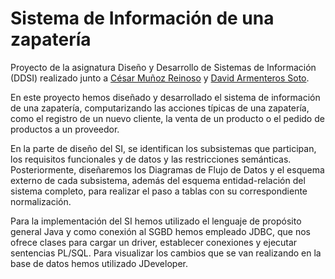 # Sistema de Información de una zapatería
Proyecto de la asignatura Diseño y Desarrollo de Sistemas de Información (DDSI) realizado junto a [César Muñoz Reinoso] y [David Armenteros Soto].

En este proyecto hemos diseñado y desarrollado el sistema de información de una zapatería, computarizando las acciones típicas de una zapatería, como el registro de un nuevo cliente, la venta de un producto o el pedido de productos a un proveedor.

En la parte de diseño del SI, se identifican los subsistemas que participan, los requisitos funcionales y de datos y las restricciones semánticas. Posteriormente, diseñaremos los Diagramas de Flujo de Datos y el esquema externo de cada subsistema, además del esquema entidad-relación del sistema completo, para realizar el paso a tablas con su correspondiente normalización.

Para la implementación del SI hemos utilizado el lenguaje de propósito general Java y como conexión al SGBD hemos empleado JDBC, que nos ofrece clases para cargar un driver, establecer conexiones y ejecutar sentencias PL/SQL. Para visualizar los cambios que se van realizando en la base de datos hemos utilizado JDeveloper. 

[David Armenteros Soto]: https://github.com/davidArSo
[César Muñoz Reinoso]: https://github.com/cesarmunoz98
